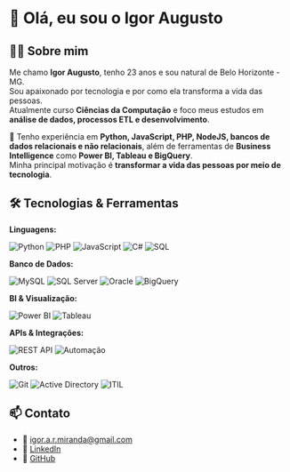# 👋 Olá, eu sou o Igor Augusto

## 🧑‍💻 Sobre mim
Me chamo **Igor Augusto**, tenho 23 anos e sou natural de Belo Horizonte - MG.  
Sou apaixonado por tecnologia e por como ela transforma a vida das pessoas.  
Atualmente curso **Ciências da Computação** e foco meus estudos em **análise de dados, processos ETL e desenvolvimento**.  

🚀 Tenho experiência em **Python, JavaScript, PHP, NodeJS, bancos de dados relacionais e não relacionais**, além de ferramentas de **Business Intelligence** como **Power BI, Tableau e BigQuery**.  
Minha principal motivação é **transformar a vida das pessoas por meio de tecnologia**. 

## 🛠️ Tecnologias & Ferramentas

**Linguagens:**  

![Python](https://img.shields.io/badge/Python-3776AB?logo=python&logoColor=white) ![PHP](https://img.shields.io/badge/PHP-777BB4?logo=php&logoColor=white) ![JavaScript](https://img.shields.io/badge/JavaScript-F7DF1E?logo=javascript&logoColor=black) ![C#](https://img.shields.io/badge/C%23-239120?logo=c-sharp&logoColor=white) ![SQL](https://img.shields.io/badge/SQL-003B57?logo=databricks&logoColor=white) 

**Banco de Dados:**  

![MySQL](https://img.shields.io/badge/MySQL-4479A1?logo=mysql&logoColor=white) ![SQL Server](https://img.shields.io/badge/SQL%20Server-CC2927?logo=microsoftsqlserver&logoColor=white) ![Oracle](https://img.shields.io/badge/Oracle-F80000?logo=oracle&logoColor=white) ![BigQuery](https://img.shields.io/badge/BigQuery-669DF6?logo=google-bigquery&logoColor=white)  
 
**BI & Visualização:**  

![Power BI](https://img.shields.io/badge/Power%20BI-F2C811?logo=powerbi&logoColor=black)  ![Tableau](https://img.shields.io/badge/Tableau-E97627?logo=tableau&logoColor=white)

**APIs & Integrações:**  

![REST API](https://img.shields.io/badge/REST-02569B?logo=api&logoColor=white) ![Automação](https://img.shields.io/badge/Automation-FF6F00?logo=apacheairflow&logoColor=white)  

**Outros:**  

![Git](https://img.shields.io/badge/Git-F05032?logo=git&logoColor=white) ![Active Directory](https://img.shields.io/badge/Active%20Directory-0089D6?logo=microsoft&logoColor=white) ![ITIL](https://img.shields.io/badge/ITIL-5A2D81?logo=knowledgebase&logoColor=white)  

## 📫 Contato

- 📧 igor.a.r.miranda@gmail.com
- 🔗 [LinkedIn](https://www.linkedin.com/in/iaugusto/?utm_source=chatgpt.com)
- 🐙 [GitHub](https://github.com/IgorArodrigues)
